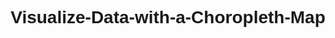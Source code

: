 # Visualize-Data-with-a-Choropleth-Map
<!DOCTYPE html>
<html lang="en">
<head>
    <meta charset="UTF-8">
    <meta name="viewport" content="width=device-width, initial-scale=1.0">
    <title>Choropleth Map</title>
    <script src="https://d3js.org/d3.v7.min.js"></script>
    <style>
        body {
            font-family: Arial, sans-serif;
            text-align: center;
        }

        svg {
            display: block;
            margin: 0 auto;
        }


        .county {
            stroke: #fff;
        }

        #tooltip {
            position: absolute;
            background-color: lightgray;
            padding: 5px;
            border-radius: 5px;
            display: none;
            font-size: 14px;
        }

        #legend {
            font-size: 12px;
        }
    </style>
</head>
<body>
    <h1 id="title">United States Educational Attainment</h1>
    <p id="description">Percentage of adults age 25 and older with a bachelor's degree or higher (2010-2014)</p>
    
    <svg id="chart" width="960" height="600"></svg>
    <div id="tooltip"></div>

    <!-- Load the FCC Test Script -->
    <script src="https://cdn.freecodecamp.org/testable-projects-fcc/v1/bundle.js"></script>

    <script>
        const countyDataUrl = "https://cdn.freecodecamp.org/testable-projects-fcc/data/choropleth_map/counties.json";
        const educationDataUrl = "https://cdn.freecodecamp.org/testable-projects-fcc/data/choropleth_map/for_user_education.json";

        const svg = d3.select("#chart");
        const path = d3.geoPath();
        const tooltip = d3.select("#tooltip");

        const width = 960;
        const height = 600;

        const colors = d3.scaleThreshold()
            .domain([3, 12, 21, 30, 39])
            .range(d3.schemeBlues[6]);

        // Load both datasets
        Promise.all([d3.json(countyDataUrl), d3.json(educationDataUrl)])
            .then(([us, educationData]) => {
                // Convert education data to an object by FIPS for faster lookup
                const education = {};
                educationData.forEach(d => {
                    education[d.fips] = d;
                });

                // Draw counties
                svg.append("g")
                    .selectAll("path")
                    .data(topojson.feature(us, us.objects.counties).features)
                    .enter().append("path")
                    .attr("class", "county")
                    .attr("d", path)
                    .attr("fill", d => {
                        const educationRate = education[d.id]?.bachelorsOrHigher;
                        return educationRate ? colors(educationRate) : "#ccc";
                    })
                    .attr("data-fips", d => d.id)
                    .attr("data-education", d => education[d.id]?.bachelorsOrHigher || 0)
                    .on("mouseover", (event, d) => {
                        const edu = education[d.id];
                        tooltip.style("display", "block")
                            .style("left", event.pageX + "px")
                            .style("top", event.pageY - 28 + "px")
                            .html(`County: ${edu.area_name}, ${edu.state}<br>
                                   Education: ${edu.bachelorsOrHigher}%`)
                            .attr("data-education", edu.bachelorsOrHigher);
                    })
                    .on("mouseout", () => {
                        tooltip.style("display", "none");
                    });

                // Draw legend
                const legend = svg.append("g")
                    .attr("id", "legend")
                    .attr("transform", `translate(${width - 400}, ${height - 40})`);

                const legendScale = d3.scaleLinear()
                    .domain([0, 40])
                    .range([0, 300]);

                const legendAxis = d3.axisBottom(legendScale)
                    .tickSize(13)
                    .tickValues(colors.domain())
                    .tickFormat(d => d + "%");

                legend.selectAll("rect")
                    .data(colors.range().map(color => {
                        const d = colors.invertExtent(color);
                        if (!d[0]) d[0] = legendScale.domain()[0];
                        if (!d[1]) d[1] = legendScale.domain()[1];
                        return d;
                    }))
                    .enter().append("rect")
                    .attr("height", 13)
                    .attr("x", d => legendScale(d[0]))
                    .attr("width", d => legendScale(d[1]) - legendScale(d[0]))
                    .attr("fill", d => colors(d[0]));

                legend.append("g")
                    .attr("transform", "translate(0,13)")
                    .call(legendAxis);
            });
    </script>
</body>
</html>

